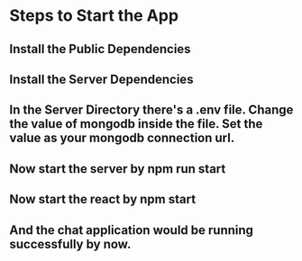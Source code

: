 # Steps to Start the App

## Install the Public Dependencies
## Install the Server Dependencies
## In the Server Directory there's a .env file. Change the value of mongodb inside the file. Set the value as your mongodb connection url.
## Now start the server by npm run start
## Now start the react by npm start
## And the chat application would be running successfully by now.
